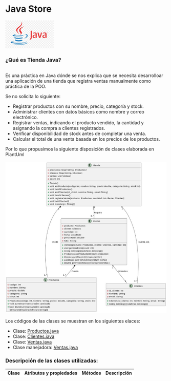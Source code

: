 # Java Store
<img src="java_logo_01.jpg" style="width:30%" />
<div class="container">
  <div class="row">
    <div class="column">
     <H3>¿Qué es Tienda Java?</H3>   
   </div>
  </div>
  <div class="row">
    <div class="col">
      <p>Es una práctica en Java dónde se nos explica que se necesita desarrolloar una aplicación
      de una tienda que registra ventas manualmente como práctica de la POO.</p>
      <p>Se no solicita lo siguiente:</p>
      <ul>
        <li>Registrar productos con su nombre, precio, categoría y stock.</li>
        <li>Administrar clientes con datos básicos como nombre y correo
            electrónico.</li>
        <li>Registrar ventas, indicando el producto vendido, la cantidad y
            asignando la compra a clientes registrados.</li>
        <li>Verificar disponibilidad de stock antes de completar una venta.</li>
        <li>Calcular el total de una venta basada en los precios de los
            productos.</li>
      </ul>
    </div>      
  </div>
  <div class="row">
    <div class="col">
      <p> Por lo que propusimos la siguiente disposición de clases elaborada en PlantUml</p>
      <img src="Diagrama_tienda_java.jpg" />
      <p>Los códigos de las clases se muestran en los siguientes elaces:</p>
      <ul>
        <li>Clase: <a href="Productos.java">Productos.java</a></li>
        <li>Clase: <a href="Clientes.java">Clientes.java</a></li>
        <li>Clase: <a href="Ventas.java">Ventas.java</a></li>
        <li>Clase manejadora: <a href="Ventas.java">Ventas.java</a></li>
      </ul>
    </div>
    <div class="row">
      <div class="col">
        <h3>Descripción de las clases utilizadas:</h3>
        <table>
          <thead>
            <tr style="background-color: #FFFFFF">
              <th>Clase</th>
              <th>Atributos y propiedades</th>
              <th>Métodos</th>
              <th>Descripción</th>
            </tr>
          </thead>
        </table>
      </div>
    </div>
  </div>
</div>

